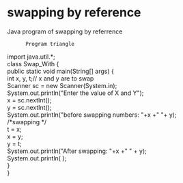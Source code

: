 # swapping by reference 
Java program of swapping by referrence

          Program triangle 
import java.util.*;  
class Swap_With {  
    public static void main(String[] args) {  
       int x, y, t;// x and y are to swap   
       Scanner sc = new Scanner(System.in);  
       System.out.println("Enter the value of X and Y");  
       x = sc.nextInt();  
       y = sc.nextInt();  
       System.out.println("before swapping numbers: "+x +"  "+ y);  
       /*swapping */  
       t = x;  
       x = y;  
       y = t;  
       System.out.println("After swapping: "+x +"   " + y);  
       System.out.println( );  
    }    
}
